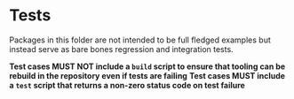 # Tests

Packages in this folder are not intended to be full fledged examples but instead serve as bare bones regression and integration tests.

**Test cases MUST NOT include a `build` script to ensure that tooling can be rebuild in the repository even if tests are failing**
**Test cases MUST include a `test` script that returns a non-zero status code on test failure**
